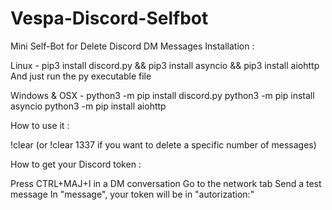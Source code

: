 # Vespa-Discord-Selfbot
Mini Self-Bot for Delete Discord DM Messages
Installation :

Linux -
pip3 install discord.py && pip3 install asyncio && pip3 install aiohttp
And just run the py executable file

Windows & OSX -
python3 -m pip install discord.py
python3 -m pip install asyncio
python3 -m pip install aiohttp

How to use it :

!clear (or !clear 1337 if you want to delete a specific number of messages)

How to get your Discord token :

Press CTRL+MAJ+I in a DM conversation
Go to the network tab
Send a test message
In "message", your token will be in "autorization:"
